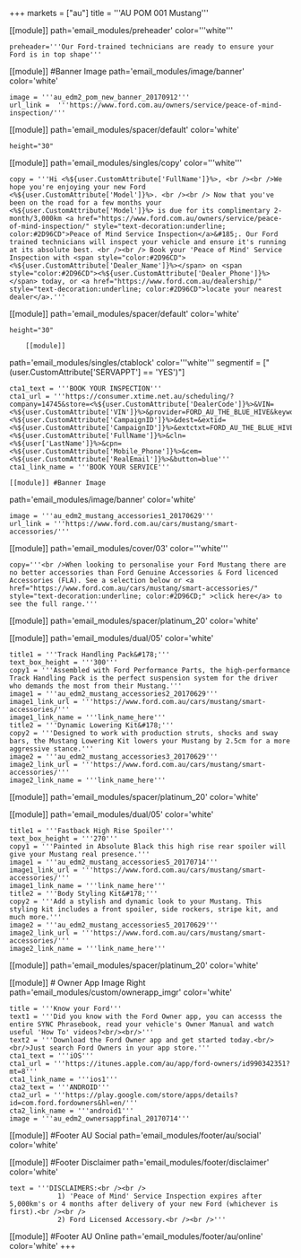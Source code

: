 +++
markets = ["au"]
title = '''AU POM 001 Mustang'''

[[module]]
path='email_modules/preheader'
color='''white'''

	preheader='''Our Ford-trained technicians are ready to ensure your Ford is in top shape'''



[[module]] #Banner Image
path='email_modules/image/banner'
color='white'

	image = '''au_edm2_pom_new_banner_20170912'''
	url_link =  '''https://www.ford.com.au/owners/service/peace-of-mind-inspection/'''
    
[[module]]
path='email_modules/spacer/default'
color='white'

	height="30"

[[module]]
path='email_modules/singles/copy'
color='''white'''

	copy = '''Hi <%${user.CustomAttribute['FullName']}%>, <br /><br />We hope you're enjoying your new Ford <%${user.CustomAttribute['Model']}%>. <br /><br /> Now that you've been on the road for a few months your <%${user.CustomAttribute['Model']}%> is due for its complimentary 2-month/3,000km <a href="https://www.ford.com.au/owners/service/peace-of-mind-inspection/" style="text-decoration:underline; color:#2D96CD">Peace of Mind Service Inspection</a>&#185;. Our Ford trained technicians will inspect your vehicle and ensure it's running at its absolute best. <br /><br /> Book your 'Peace of Mind' Service Inspection with <span style="color:#2D96CD"><%${user.CustomAttribute['Dealer_Name']}%></span> on <span style="color:#2D96CD"><%${user.CustomAttribute['Dealer_Phone']}%></span> today, or <a href="https://www.ford.com.au/dealership/" style="text-decoration:underline; color:#2D96CD">locate your nearest dealer</a>.'''
    
[[module]]
path='email_modules/spacer/default'
color='white'

	height="30"

		[[module]]
path='email_modules/singles/ctablock'
color='''white'''
segmentif = ["(user.CustomAttribute['SERVAPPT'] == 'YES')"]

	cta1_text = '''BOOK YOUR INSPECTION'''
	cta1_url = '''https://consumer.xtime.net.au/scheduling/?company=14745&store=<%${user.CustomAttribute['DealerCode']}%>&VIN=<%${user.CustomAttribute['VIN']}%>&provider=FORD_AU_THE_BLUE_HIVE&keyword=<%${user.CustomAttribute['CampaignID']}%>&dest=&extid=<%${user.CustomAttribute['CampaignID']}%>&extctxt=FORD_AU_THE_BLUE_HIVE&cfn=<%${user.CustomAttribute['FullName']}%>&cln=<%${user['LastName']}%>&cpn=<%${user.CustomAttribute['Mobile_Phone']}%>&cem=<%${user.CustomAttribute['RealEmail']}%>&button=blue'''
	cta1_link_name = '''BOOK YOUR SERVICE'''
    
    [[module]] #Banner Image
path='email_modules/image/banner'
color='white'

	image = '''au_edm2_mustang_accessories1_20170629'''
	url_link = '''https://www.ford.com.au/cars/mustang/smart-accessories/'''

[[module]]
path='email_modules/cover/03'
color='''white'''

	copy='''<br />When looking to personalise your Ford Mustang there are no better accessories than Ford Genuine Accessories & Ford licenced Accessories (FLA). See a selection below or <a href="https://www.ford.com.au/cars/mustang/smart-accessories/" style="text-decoration:underline; color:#2D96CD;" >click here</a> to see the full range.'''

[[module]]
path='email_modules/spacer/platinum_20'
color='white'

[[module]]
path='email_modules/dual/05'
color='white'

	title1 = '''Track Handling Pack&#178;'''
	text_box_height = '''300'''
	copy1 = '''Assembled with Ford Performance Parts, the high-performance Track Handling Pack is the perfect suspension system for the driver who demands the most from their Mustang.'''
	image1 = '''au_edm2_mustang_accessories2_20170629'''
	image1_link_url = '''https://www.ford.com.au/cars/mustang/smart-accessories/'''
	image1_link_name = '''link_name_here'''
	title2 = '''Dynamic Lowering Kit&#178;'''
	copy2 = '''Designed to work with production struts, shocks and sway bars, the Mustang Lowering Kit lowers your Mustang by 2.5cm for a more aggressive stance.'''
	image2 = '''au_edm2_mustang_accessories3_20170629'''
	image2_link_url = '''https://www.ford.com.au/cars/mustang/smart-accessories/'''
	image2_link_name = '''link_name_here'''

[[module]]
path='email_modules/spacer/platinum_20'
color='white' 
 
 [[module]]
path='email_modules/dual/05'
color='white'

	title1 = '''Fastback High Rise Spoiler'''
	text_box_height = '''270'''
	copy1 = '''Painted in Absolute Black this high rise rear spoiler will give your Mustang real presence.'''
	image1 = '''au_edm2_mustang_accessories5_20170714'''
	image1_link_url = '''https://www.ford.com.au/cars/mustang/smart-accessories/'''
	image1_link_name = '''link_name_here'''
	title2 = '''Body Styling Kit&#178;'''
	copy2 = '''Add a stylish and dynamic look to your Mustang. This styling kit includes a front spoiler, side rockers, stripe kit, and much more.'''
	image2 = '''au_edm2_mustang_accessories5_20170629'''
	image2_link_url = '''https://www.ford.com.au/cars/mustang/smart-accessories/'''
	image2_link_name = '''link_name_here'''

 [[module]]
path='email_modules/spacer/platinum_20'
color='white'
 
[[module]] # Owner App Image Right
path='email_modules/custom/ownerapp_imgr'
color='white'

	title = '''Know your Ford'''
	text1 = '''Did you know with the Ford Owner app, you can accesss the entire SYNC Phrasebook, read your vehicle's Owner Manual and watch useful 'How To' videos?<br/><br/>'''
	text2 = '''Download the Ford Owner app and get started today.<br/><br/>Just search Ford Owners in your app store.'''
	cta1_text = '''iOS'''
	cta1_url = '''https://itunes.apple.com/au/app/ford-owners/id990342351?mt=8'''
	cta1_link_name = '''ios1'''
	cta2_text = '''ANDROID'''
	cta2_url = '''https://play.google.com/store/apps/details?id=com.ford.fordowners&hl=en/'''
	cta2_link_name = '''android1'''
	image = '''au_edm2_ownersappfinal_20170714'''

[[module]] #Footer AU Social
path='email_modules/footer/au/social'
color='white'

[[module]] #Footer Disclaimer 
path='email_modules/footer/disclaimer'
color='white'

	text = '''DISCLAIMERS:<br /><br />
				1) 'Peace of Mind' Service Inspection expires after 5,000km's or 4 months after delivery of your new Ford (whichever is first).<br /><br /> 
				2) Ford Licensed Accessory.<br /><br />'''

[[module]] #Footer AU Online
path='email_modules/footer/au/online'
color='white'
+++